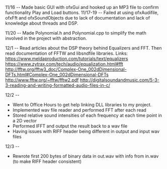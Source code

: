 11/16 -- Made basic GUI with ofxGui and hooked up an MP3 file to confirm functionality Play and Load buttons.
11/17-19 -- Failed at using ofxAudifile, ofxFft and ofxSoundObjects due to lack of documentation and lack of knowledge about threads and DSP.

11/20 -- Made Polynomial.h and Polynomial.cpp to simplify the math involved in the project with abstraction. 

12/1 -- Read articles about the DSP theory behind Equalizers and FFT. Then read documentation of FFTW and libsndfile libraries.
Links: 
https://www.meldaproduction.com/tutorials/text/equalizers
https://www.zytrax.com/tech/audio/equalization.html#fft
http://fftw.org/fftw3_doc/Complex-One_002dDimensional-DFTs.html#Complex-One_002dDimensional-DFTs
http://www.fftw.org/~fftw/fftw2.pdf
http://digitalsoundandmusic.com/5-3-3-reading-and-writing-formatted-audio-files-in-c/

12/2 -- 
- Went to Office Hours to get help linking DLL libraries to my project. 
- Implemented wav file reader and performed FFT after each read 
- Stored relative sound intensities of each frequency at each time point in a 2D vector
- Performed IFFT and output the result back to a wav file
- Having issues with RIFF header being different in output and input wav files

12/3 -- 
- Rewrote first 200 bytes of binary data in out.wav with info from in.wav (to make RIFF header consistent)